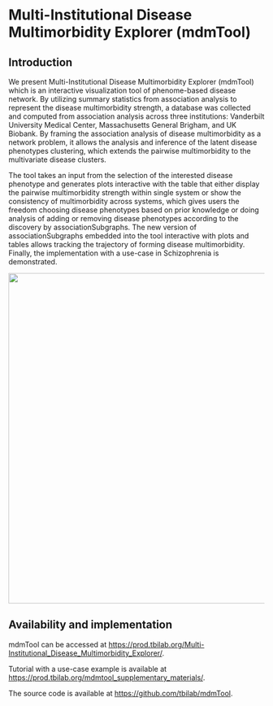 # Multi-Institutional Disease Multimorbidity Explorer (mdmTool)

## Introduction

We present Multi-Institutional Disease Multimorbidity Explorer (mdmTool) which is an interactive visualization tool of phenome-based disease network. By utilizing summary statistics from association analysis to represent the disease multimorbidity strength, a database was collected and computed from association analysis across three institutions: Vanderbilt University Medical Center, Massachusetts General Brigham, and UK Biobank. By framing the association analysis of disease multimorbidity as a network problem, it allows the analysis and inference of the latent disease phenotypes clustering, which extends the pairwise multimorbidity to the multivariate disease clusters. 


The tool takes an input from the selection of the interested disease phenotype and generates plots interactive with the table that either display the pairwise multimorbidity strength within single system or show the consistency of multimorbidity across systems, which gives users the freedom choosing disease phenotypes based on prior knowledge or doing analysis of adding or removing disease phenotypes according to the discovery by associationSubgraphs. The new version of associationSubgraphs embedded into the tool interactive with plots and tables allows tracking the trajectory of forming disease multimorbidity. Finally, the implementation with a use-case in Schizophrenia is demonstrated.


<img src="https://github.com/tbilab/mdmTool/raw/main/vignettes/overall.png"  width="950" height="650">


## Availability and implementation

mdmTool can be accessed at https://prod.tbilab.org/Multi-Institutional_Disease_Multimorbidity_Explorer/. 

Tutorial with a use-case example is available at https://prod.tbilab.org/mdmtool_supplementary_materials/. 

The source code is available at https://github.com/tbilab/mdmTool.



